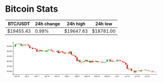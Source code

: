 # Bitcoin Stats

BTC/USDT|24h change|24h high|24h low|
|---|---|---|---|
|$19455.43|0.99%|$19647.63|$18781.00|

<img src="./chart.svg">
